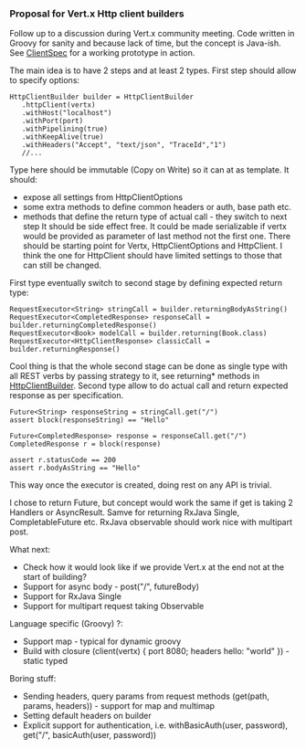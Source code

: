 ### Proposal for Vert.x Http client builders 

Follow up to a discussion during Vert.x community meeting. Code written in Groovy for sanity and because lack of time, but the concept is Java-ish.
See [ClientSpec](src/test/groovy/org/client/poc/ClientSpec.groovy) for a working prototype in action.

The main idea is to have 2 steps and at least 2 types. First step should allow to specify options:

```
HttpClientBuilder builder = HttpClientBuilder
   .httpClient(vertx)
   .withHost("localhost")
   .withPort(port)
   .withPipelining(true)
   .withKeepAlive(true)
   .withHeaders("Accept", "text/json", "TraceId","1")
   //...
```

Type here should be immutable (Copy on Write) so it can at as template. It should:
- expose all settings from HttpClientOptions
- some extra methods to define common headers or auth, base path etc.
- methods that define the return type of actual call - they switch to next step
It should be side effect free. It could be made serializable if vertx would be provided
as parameter of last method not the first one.
There should be starting point for Vertx, HttpClientOptions and HttpClient. 
I think the one for HttpClient should have limited settings to those that can still be changed.

First type eventually switch to second stage by defining expected return type:

```
RequestExecutor<String> stringCall = builder.returningBodyAsString()
RequestExecutor<CompletedResponse> responseCall = builder.returningCompletedResponse()
RequestExecutor<Book> modelCall = builder.returning(Book.class)
RequestExecutor<HttpClientResponse> classicCall = builder.returningResponse()
```

Cool thing is that the whole second stage can be done as single type with all REST verbs by passing strategy to it, see returning\* methods in [HttpClientBuilder](src/main/groovy/org/client/poc/HttpClientBuilder.groovy).
Second type allow to do actual call and return expected response as per specification.

```
Future<String> responseString = stringCall.get("/")
assert block(responseString) == "Hello"

Future<CompletedResponse> response = responseCall.get("/")
CompletedResponse r = block(response)

assert r.statusCode == 200
assert r.bodyAsString == "Hello"
```

This way once the executor is created, doing rest on any API is trivial. 

I chose to return Future, but concept would work the same if get is taking 2 Handlers or AsyncResult.
Samve for returning RxJava Single, CompletableFuture etc. RxJava observable should work nice with multipart post.

What next:
- Check how it would look like if we provide Vert.x at the end not at the start of building?
- Support for async body - post("/", futureBody)
- Support for RxJava Single
- Support for multipart request taking Observable

Language specific (Groovy) ?:
- Support map - typical for dynamic groovy
- Build with closure (client(vertx) { port 8080; headers hello: "world" }) - static typed

Boring stuff:
- Sending headers, query params from request methods (get(path, params, headers)) - support for map and multimap
- Setting default headers on builder
- Explicit support for authentication, i.e. withBasicAuth(user, password), get("/", basicAuth(user, password))
